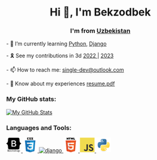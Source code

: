  <h1 align="center">Hi 👋, I'm Bekzodbek</h1>
<h3 align="center">I'm from <a  href="https://en.m.wikipedia.org/wiki/Uzbekistan" target="_blank">Uzbekistan</a> </h3>

<p>- 🌱 I’m currently learning <a href="https://python.org" target="_blank">Python</a>, <a href="https://docs.djangoproject.com">Django</a></p>
<p>- 🎗 See my contributions in 3d
<a href="https://skyline.github.com/single-dev/2022">2022 </a>|
<a href="https://skyline.github.com/single-dev/2023"> 2023</a>
</p>
<p>- 📫 How to reach me: <a href='mailto:single-dev@outlook.com'>single-dev@outlook.com</a></p>
<p>- 📄 Know about my experiences <a href="https://github.com/Single-Dev/Single-Dev/blob/main/cv.pdf">resume.pdf</a></p>



<h3 align="left">My GitHub stats:</h3>

[![My GitHub Stats](https://github-readme-stats.vercel.app/api/?username=single-dev&count_private=true&theme=merko&showicons=true)](https://github.com/Single-Dev/)

<h3 align="left">Languages and Tools:</h3>
<p align="left">
    <a href="https://getbootstrap.com" >
        <img src="https://raw.githubusercontent.com/devicons/devicon/master/icons/bootstrap/bootstrap-plain-wordmark.svg" alt="bootstrap" width="40" height="40" />
    </a>
    <a href="https://www.w3schools.com/css/" >
        <img src="https://raw.githubusercontent.com/devicons/devicon/master/icons/css3/css3-original-wordmark.svg" alt="css3" width="40" height="40" />
    </a>
    <a href="https://www.djangoproject.com/">
        <img src="https://static.djangoproject.com/img/icon-touch.e4872c4da341.png" alt="django" height="40" width="40" />
    </a>
    <a href="https://www.w3.org/html/" >
        <img src="https://raw.githubusercontent.com/devicons/devicon/master/icons/html5/html5-original-wordmark.svg" alt="html5" width="40" height="40" />
    </a>
    <a href="https://developer.mozilla.org/en-US/docs/Web/JavaScript" >
        <img src="https://raw.githubusercontent.com/devicons/devicon/master/icons/javascript/javascript-original.svg" alt="javascript" width="40" height="40" />
    </a>
    <a href="https://www.python.org" >
        <img src="https://raw.githubusercontent.com/devicons/devicon/master/icons/python/python-original.svg" alt="python" width="40" height="40" />
    </a>
 </p>
